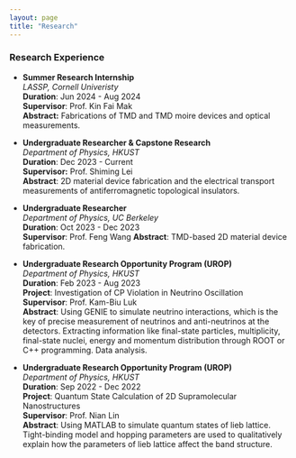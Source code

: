 ```yaml
---
layout: page
title: "Research"
---
```



### Research Experience
* **Summer Research Internship**     
  *LASSP, Cornell Univeristy*   
  **Duration**: Jun 2024 - Aug 2024        
  **Supervisor**: Prof. Kin Fai Mak  
  **Abstract:** Fabrications of TMD and TMD moire devices and optical measurements.
  
* **Undergraduate Researcher & Capstone Research**     
  *Department of Physics, HKUST*           
  **Duration**: Dec 2023 - Current     
  **Supervisor:** Prof. Shiming Lei     
  **Abstract**: 2D material device fabrication and the electrical transport measurements of antiferromagnetic topological insulators.

* **Undergraduate Researcher**      
  *Department of Physics, UC Berkeley*          
  **Duration**: Oct 2023 - Dec 2023    
  **Supervisor**: Prof. Feng Wang
  **Abstract**: TMD-based 2D material device fabrication.

* **Undergraduate Research Opportunity Program (UROP)**      
  *Department of Physics, HKUST*               
  **Duration**: Feb 2023 - Aug 2023   
  **Project**: Investigation of CP Violation in Neutrino Oscillation      
  **Supervisor**: Prof. Kam-Biu Luk      
  **Abstract**: Using GENIE to simulate neutrino interactions, which is the key of precise measurement of neutrinos and anti-neutrinos at the detectors. Extracting information like final-state particles, multiplicity, final-state nuclei, energy and momentum distribution through ROOT or C++ programming. Data analysis.          
  
* **Undergraduate Research Opportunity Program (UROP)**      
  *Department of Physics, HKUST*                 
  **Duration**: Sep 2022 - Dec 2022   
  **Project**: Quantum State Calculation of 2D Supramolecular Nanostructures     
  **Supervisor**: Prof. Nian Lin    
  **Abstract**: Using MATLAB to simulate quantum states of lieb lattice. Tight-binding model and hopping parameters are used to qualitatively explain how the parameters of lieb lattice affect the band structure.
